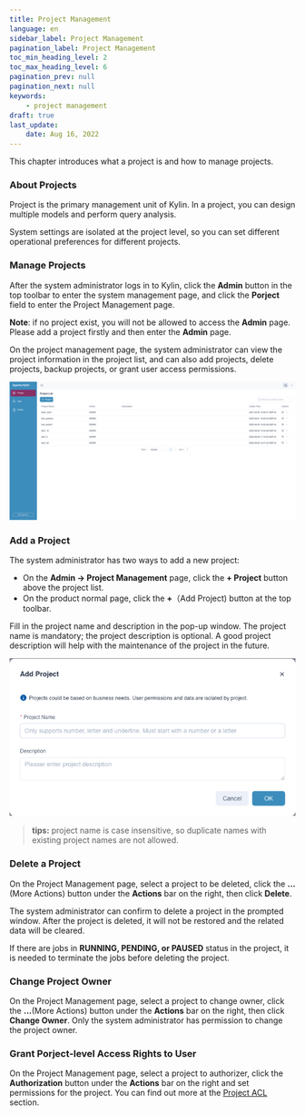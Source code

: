 ```yaml
---
title: Project Management
language: en
sidebar_label: Project Management
pagination_label: Project Management
toc_min_heading_level: 2
toc_max_heading_level: 6
pagination_prev: null
pagination_next: null
keywords:
    - project management
draft: true
last_update:
    date: Aug 16, 2022
---
```


This chapter introduces what a project is and how to manage projects.

### <span id="about">About Projects</span>

Project is the primary management unit of Kylin. In a project, you can design multiple models and perform query analysis.

System settings are isolated at the project level, so you can set different operational preferences for different projects.

### <span id="management">Manage Projects</span>

After the system administrator logs in to Kylin, click the **Admin** button in the top toolbar to enter the system management page, and click the **Porject** field to enter the Project Management page.

**Note**: if no project exist, you will not be allowed to access the **Admin** page. Please add a project firstly and then enter the **Admin** page.

On the project management page, the system administrator can view the project information in the project list, and can also add projects, delete projects, backup projects, or grant user access permissions.

![Project List](images/project_list.png)

### <span id="add">Add a Project</span>

The system administrator has two ways to add a new project:

- On the **Admin -> Project Management** page, click the **+ Project** button above the project list.
- On the product normal page, click the **+**（Add Project) button at the top toolbar.

Fill in the project name and description in the pop-up window. The project name is mandatory; the project description is optional. A good project description will help with the maintenance of the project in the future.

![Add Projects](images/add_project.png)

> **tips:** project name is case insensitive, so duplicate names with existing project names are not allowed.

### <span id="delete">Delete a Project</span>

On the Project Management page, select a project to be deleted, click the **...**(More Actions) button under the **Actions** bar on the right, then click **Delete**. 

The system administrator can confirm to delete a project in the prompted window. After the project is deleted, it will not be restored and the related data will be cleared.

If there are jobs in **RUNNING, PENDING, or PAUSED** status in the project, it is needed to terminate the jobs before deleting the project.

### <span id="change_owner">Change Project Owner</span>

On the Project Management page, select a project to change owner, click the **...**(More Actions) button under the **Actions** bar on the right, then click **Change Owner**. Only the system administrator has permission to change the project owner.

### <span id="grant">Grant Porject-level Access Rights to User</span>

On the Project Management page, select a project to authorizer, click the **Authorization** button under the **Actions** bar on the right and set permissions for the project. You can find out more at the [Project ACL](../access-control/data-access-control/project_acl.md) section.
